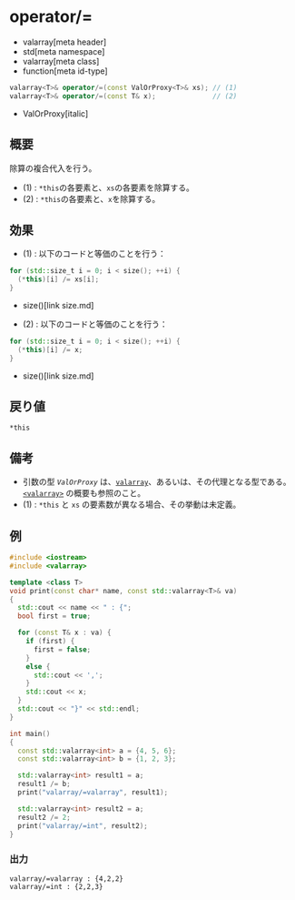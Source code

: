 # operator/=
* valarray[meta header]
* std[meta namespace]
* valarray[meta class]
* function[meta id-type]

```cpp
valarray<T>& operator/=(const ValOrProxy<T>& xs); // (1)
valarray<T>& operator/=(const T& x);              // (2)
```
* ValOrProxy[italic]

## 概要
除算の複合代入を行う。

- (1) : `*this`の各要素と、`xs`の各要素を除算する。
- (2) : `*this`の各要素と、`x`を除算する。


## 効果
- (1) : 以下のコードと等価のことを行う：

```cpp
for (std::size_t i = 0; i < size(); ++i) {
  (*this)[i] /= xs[i];
}
```
* size()[link size.md]

- (2) : 以下のコードと等価のことを行う：

```cpp
for (std::size_t i = 0; i < size(); ++i) {
  (*this)[i] /= x;
}
```
* size()[link size.md]


## 戻り値
`*this`


## 備考
- 引数の型 *`ValOrProxy`* は、[`valarray`](../valarray.md)、あるいは、その代理となる型である。  
	[`<valarray>`](../../valarray.md) の概要も参照のこと。
- (1) : `*this` と `xs` の要素数が異なる場合、その挙動は未定義。


## 例
```cpp example
#include <iostream>
#include <valarray>

template <class T>
void print(const char* name, const std::valarray<T>& va)
{
  std::cout << name << " : {";
  bool first = true;

  for (const T& x : va) {
    if (first) {
      first = false;
    }
    else {
      std::cout << ',';
    }
    std::cout << x;
  }
  std::cout << "}" << std::endl;
}

int main()
{
  const std::valarray<int> a = {4, 5, 6};
  const std::valarray<int> b = {1, 2, 3};

  std::valarray<int> result1 = a;
  result1 /= b;
  print("valarray/=valarray", result1);

  std::valarray<int> result2 = a;
  result2 /= 2;
  print("valarray/=int", result2);
}
```

### 出力
```
valarray/=valarray : {4,2,2}
valarray/=int : {2,2,3}
```


